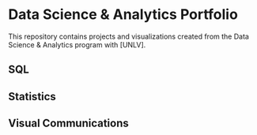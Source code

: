 # Data Science & Analytics Portfolio
This repository contains projects and visualizations created from the Data Science & Analytics program with [UNLV].

## SQL
## Statistics
## Visual Communications
